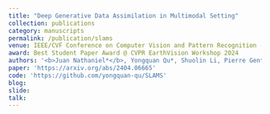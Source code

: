 ```yaml
---
title: "Deep Generative Data Assimilation in Multimodal Setting"
collection: publications
category: manuscripts
permalink: /publication/slams
venue: IEEE/CVF Conference on Computer Vision and Pattern Recognition (CVPR) Workshops, 2024
award: Best Student Paper Award @ CVPR EarthVision Workshop 2024
authors: '<b>Juan Nathaniel*</b>, Yongquan Qu*, Shuolin Li, Pierre Gentine'
paper: 'https://arxiv.org/abs/2404.06665'
code: 'https://github.com/yongquan-qu/SLAMS'
blog:
slide:
talk:
---
```

